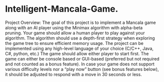 # Intelligent-Mancala-Game.


Project Overview: The goal of this project is to implement a Mancala game along with an AI
player using the Minimax algorithm with alpha-beta pruning. Your game should allow a
human player to play against your algorithm. The algorithm should use a depth-first
strategy when exploring the game tree to ensure efficient memory usage.
The project can be implemented using any high-level language of your choice (C/C++, Java,
C#, python, etc.)
The game should allow either player to start first. The game can either be console based or
GUI-based (preferred but not required and not counted as a bonus feature). In case your
game does not support various difficulty levels nor a “play now” button (see bonus features
below), it should be adjusted to respond with a move in 30 seconds or less.
